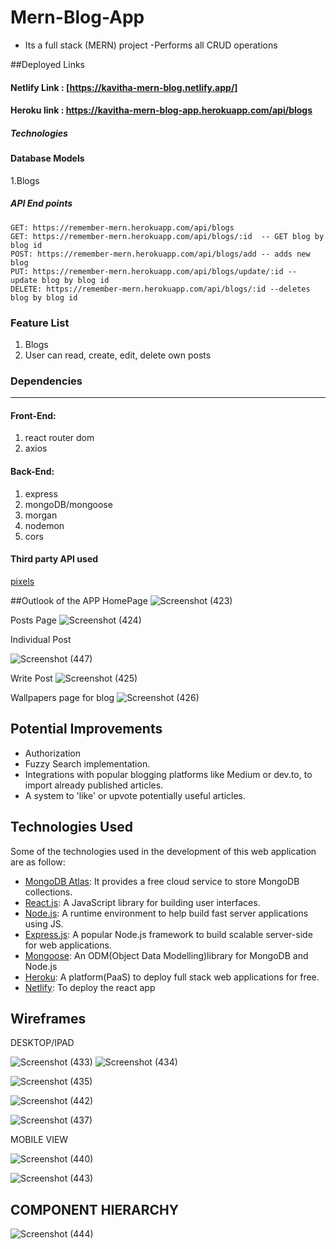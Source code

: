 # Mern-Blog-App

- Its a full stack (MERN) project 
-Performs all CRUD operations


##Deployed Links 
</hr>

#### Netlify Link  : [https://kavitha-mern-blog.netlify.app/]

#### Heroku link  : https://kavitha-mern-blog-app.herokuapp.com/api/blogs

</hr>

##### Technologies




#### Database Models

1.Blogs


##### API End points

    GET: https://remember-mern.herokuapp.com/api/blogs
    GET: https://remember-mern.herokuapp.com/api/blogs/:id  -- GET blog by blog id
    POST: https://remember-mern.herokuapp.com/api/blogs/add -- adds new blog
    PUT: https://remember-mern.herokuapp.com/api/blogs/update/:id -- update blog by blog id
    DELETE: https://remember-mern.herokuapp.com/api/blogs/:id --deletes blog by blog id
    

### Feature List
    
1. Blogs
2. User can read, create, edit, delete own posts


### Dependencies
<hr/>



#### Front-End:

1. react router dom
2. axios


#### Back-End:

1. express
2. mongoDB/mongoose
3. morgan
4. nodemon
5. cors

 

#### Third party API used 
  [pixels](https://www.pexels.com/)
  
  
##Outlook of the APP
HomePage
![Screenshot (423)](https://user-images.githubusercontent.com/105738289/187011744-b85ae734-5b92-48d5-83d8-03aa02796150.png)

Posts Page
![Screenshot (424)](https://user-images.githubusercontent.com/105738289/187011756-e1ab95d0-e59a-4e69-a4e0-0f2d3352ef0b.png)

Individual Post

![Screenshot (447)](https://user-images.githubusercontent.com/105738289/187681796-11060d5a-6973-41e4-89b5-c7e6741f8852.png)

Write Post
![Screenshot (425)](https://user-images.githubusercontent.com/105738289/187011765-628b603d-9fba-4f97-a84f-d68cb05e4c11.png)

Wallpapers page for blog
![Screenshot (426)](https://user-images.githubusercontent.com/105738289/187011783-e06431c5-239b-469e-8835-67a982a8b6fb.png)

## Potential Improvements
   -   Authorization
   -   Fuzzy Search implementation.
   -   Integrations with popular blogging platforms like Medium or dev.to, to import already published articles.
   -   A system to 'like' or upvote potentially useful articles.


## Technologies Used

Some of the technologies used in the development of this web application are as follow:

-   [MongoDB Atlas](https://www.mongodb.com/cloud/atlas): It provides a free cloud service to store MongoDB collections.
-   [React.js](https://reactjs.org/): A JavaScript library for building user interfaces.
-   [Node.js](https://nodejs.org/en/): A runtime environment to help build fast server applications using JS.
-   [Express.js](https://expressjs.com/): A popular Node.js framework to build scalable server-side for web applications.
-   [Mongoose](https://mongoosejs.com/): An ODM(Object Data Modelling)library for MongoDB and Node.js
-   [Heroku](http://heroku.com/): A platform(PaaS) to deploy full stack web applications for free.
-   [Netlify](https://www.netlify.com/): To deploy the react app


## Wireframes
DESKTOP/IPAD



![Screenshot (433)](https://user-images.githubusercontent.com/105738289/187517196-bcc57d97-e0d6-4ca5-8168-d10351bf56f1.png)
![Screenshot (434)](https://user-images.githubusercontent.com/105738289/187517215-3e3800ab-4d9b-4bf1-aa7a-5d02398b40b1.png)

![Screenshot (435)](https://user-images.githubusercontent.com/105738289/187517368-264ba06b-5e69-41f7-ac7d-28b1dd88e285.png)

![Screenshot (442)](https://user-images.githubusercontent.com/105738289/187517400-5c93e0f3-b20c-4a94-b937-013d673c0544.png)

![Screenshot (437)](https://user-images.githubusercontent.com/105738289/187517418-50d0ef0e-9205-4eb6-a030-28b9da7696bd.png)


MOBILE VIEW

![Screenshot (440)](https://user-images.githubusercontent.com/105738289/187517493-aae64736-cbae-456d-b985-957841215da8.png)


![Screenshot (443)](https://user-images.githubusercontent.com/105738289/187517518-e2c8f690-7583-4130-bad3-84f3b4e81d75.png)


## COMPONENT HIERARCHY


![Screenshot (444)](https://user-images.githubusercontent.com/105738289/187524089-6dbe0084-571b-4d57-a505-b5dd936b8d13.png)
